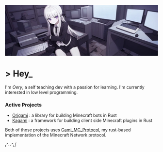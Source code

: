 <img src="./00411-893900773.webp" />

# > Hey_

I'm *Oery*, a self teaching dev with a passion for learning. I'm currently interested in low level programming.

### Active Projects
- [Origami](www.github.com/oery/origami) : a library for building Minecraft bots in Rust
- [Kagami](www.github.com/oery/kagami) : a framework for building client side Minecraft plugins in Rust

Both of those projects uses [Gami_MC_Protocol](www.github.com/oery/gami_mc_protocol), my rust-based implementation of the Minecraft Network protocol.

*₍^. .^₎⟆*
